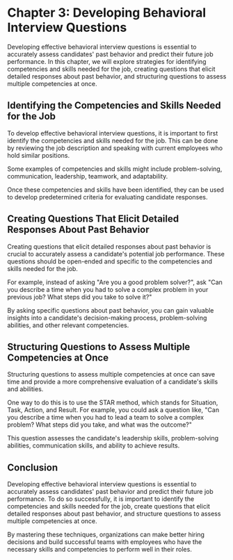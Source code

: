 Chapter 3: Developing Behavioral Interview Questions
====================================================

Developing effective behavioral interview questions is essential to accurately assess candidates' past behavior and predict their future job performance. In this chapter, we will explore strategies for identifying competencies and skills needed for the job, creating questions that elicit detailed responses about past behavior, and structuring questions to assess multiple competencies at once.

Identifying the Competencies and Skills Needed for the Job
----------------------------------------------------------

To develop effective behavioral interview questions, it is important to first identify the competencies and skills needed for the job. This can be done by reviewing the job description and speaking with current employees who hold similar positions.

Some examples of competencies and skills might include problem-solving, communication, leadership, teamwork, and adaptability.

Once these competencies and skills have been identified, they can be used to develop predetermined criteria for evaluating candidate responses.

Creating Questions That Elicit Detailed Responses About Past Behavior
---------------------------------------------------------------------

Creating questions that elicit detailed responses about past behavior is crucial to accurately assess a candidate's potential job performance. These questions should be open-ended and specific to the competencies and skills needed for the job.

For example, instead of asking "Are you a good problem solver?", ask "Can you describe a time when you had to solve a complex problem in your previous job? What steps did you take to solve it?"

By asking specific questions about past behavior, you can gain valuable insights into a candidate's decision-making process, problem-solving abilities, and other relevant competencies.

Structuring Questions to Assess Multiple Competencies at Once
-------------------------------------------------------------

Structuring questions to assess multiple competencies at once can save time and provide a more comprehensive evaluation of a candidate's skills and abilities.

One way to do this is to use the STAR method, which stands for Situation, Task, Action, and Result. For example, you could ask a question like, "Can you describe a time when you had to lead a team to solve a complex problem? What steps did you take, and what was the outcome?"

This question assesses the candidate's leadership skills, problem-solving abilities, communication skills, and ability to achieve results.

Conclusion
----------

Developing effective behavioral interview questions is essential to accurately assess candidates' past behavior and predict their future job performance. To do so successfully, it is important to identify the competencies and skills needed for the job, create questions that elicit detailed responses about past behavior, and structure questions to assess multiple competencies at once.

By mastering these techniques, organizations can make better hiring decisions and build successful teams with employees who have the necessary skills and competencies to perform well in their roles.
